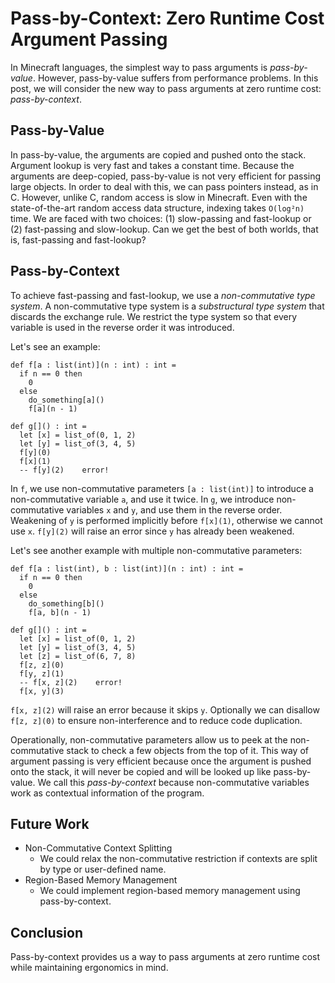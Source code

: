 # Pass-by-Context: Zero Runtime Cost Argument Passing

In Minecraft languages, the simplest way to pass arguments is *pass-by-value*.
However, pass-by-value suffers from performance problems.
In this post, we will consider the new way to pass arguments at zero runtime cost: *pass-by-context*.

## Pass-by-Value

In pass-by-value, the arguments are copied and pushed onto the stack.
Argument lookup is very fast and takes a constant time.
Because the arguments are deep-copied, pass-by-value is not very efficient for passing large objects.
In order to deal with this, we can pass pointers instead, as in C.
However, unlike C, random access is slow in Minecraft.
Even with the state-of-the-art random access data structure, indexing takes `O(log²n)` time.
We are faced with two choices: (1) slow-passing and fast-lookup or (2) fast-passing and slow-lookup.
Can we get the best of both worlds, that is, fast-passing and fast-lookup?

## Pass-by-Context

To achieve fast-passing and fast-lookup, we use a *non-commutative type system*.
A non-commutative type system is a *substructural type system* that discards the exchange rule.
We restrict the type system so that every variable is used in the reverse order it was introduced.

Let's see an example:

```lean
def f[a : list(int)](n : int) : int =
  if n == 0 then
    0
  else
    do_something[a]()
    f[a](n - 1)

def g[]() : int =
  let [x] = list_of(0, 1, 2)
  let [y] = list_of(3, 4, 5)
  f[y](0)
  f[x](1)
  -- f[y](2)    error!
```

In `f`, we use non-commutative parameters `[a : list(int)]` to introduce a non-commutative variable `a`, and use it twice.
In `g`, we introduce non-commutative variables `x` and `y`, and use them in the reverse order.
Weakening of `y` is performed implicitly before `f[x](1)`, otherwise we cannot use `x`.
`f[y](2)` will raise an error since `y` has already been weakened.

Let's see another example with multiple non-commutative parameters:

```lean
def f[a : list(int), b : list(int)](n : int) : int =
  if n == 0 then
    0
  else
    do_something[b]()
    f[a, b](n - 1)

def g[]() : int =
  let [x] = list_of(0, 1, 2)
  let [y] = list_of(3, 4, 5)
  let [z] = list_of(6, 7, 8)
  f[z, z](0)
  f[y, z](1)
  -- f[x, z](2)    error!
  f[x, y](3)
```

`f[x, z](2)` will raise an error because it skips `y`.
Optionally we can disallow `f[z, z](0)` to ensure non-interference and to reduce code duplication.

Operationally, non-commutative parameters allow us to peek at the non-commutative stack to check a few objects from the top of it.
This way of argument passing is very efficient because once the argument is pushed onto the stack, it will never be copied and will be looked up like pass-by-value.
We call this *pass-by-context* because non-commutative variables work as contextual information of the program.

## Future Work

- Non-Commutative Context Splitting
  - We could relax the non-commutative restriction if contexts are split by type or user-defined name.
- Region-Based Memory Management
  - We could implement region-based memory management using pass-by-context.

## Conclusion

Pass-by-context provides us a way to pass arguments at zero runtime cost while maintaining ergonomics in mind.
